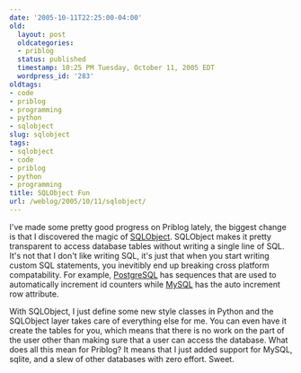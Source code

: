 ```yaml
---
date: '2005-10-11T22:25:00-04:00'
old:
  layout: post
  oldcategories:
  - priblog
  status: published
  timestamp: 10:25 PM Tuesday, October 11, 2005 EDT
  wordpress_id: '283'
oldtags:
- code
- priblog
- programming
- python
- sqlobject
slug: sqlobject
tags:
- sqlobject
- code
- priblog
- python
- programming
title: SQLObject Fun
url: /weblog/2005/10/11/sqlobject/
---
```


I've made some pretty good progress on Priblog lately, the biggest change
is that I discovered the magic of [SQLObject](http://sqlobject.org/).
SQLObject makes it pretty transparent to access database tables without
writing a single line of SQL.  It's not that I don't like writing SQL, it's
just that when you start writing custom SQL statements, you inevitibly end up
breaking cross platform compatability.  For example, [PostgreSQL](http://www.postgresql.org/) has sequences that are used to automatically increment
id counters while [MySQL](http://www.mysql.com/) has the auto
increment row attribute.

With SQLObject, I just define some new style classes in Python and the
SQLObject layer takes care of everything else for me.  You can even have it
create the tables for you, which means that there is no work on the
part of the user other than making sure that a user can access the database.
What does all this mean for Priblog?  It means that I just added support for
MySQL, sqlite, and a slew of other databases with zero effort.  Sweet.
